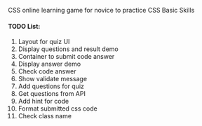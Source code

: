 CSS online learning game for novice to practice CSS Basic Skills


#### TODO List:
1. Layout for quiz UI
2. Display questions and result demo
3. Container to submit code answer
4. Display answer demo
5. Check code answer
6. Show validate message
7. Add questions for quiz
8. Get questions from API
9. Add hint for code
10. Format submitted css code
11. Check class name    
